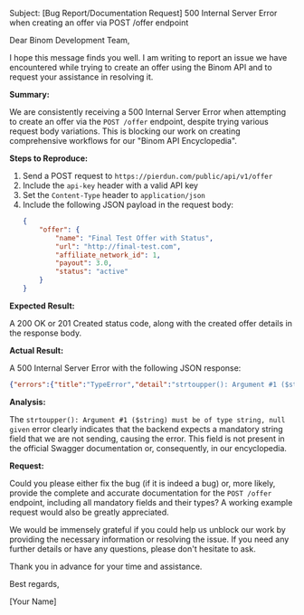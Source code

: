 Subject: [Bug Report/Documentation Request] 500 Internal Server Error when creating an offer via POST /offer endpoint

Dear Binom Development Team,

I hope this message finds you well. I am writing to report an issue we have encountered while trying to create an offer using the Binom API and to request your assistance in resolving it.

**Summary:**

We are consistently receiving a 500 Internal Server Error when attempting to create an offer via the `POST /offer` endpoint, despite trying various request body variations. This is blocking our work on creating comprehensive workflows for our "Binom API Encyclopedia".

**Steps to Reproduce:**

1. Send a POST request to `https://pierdun.com/public/api/v1/offer`
2. Include the `api-key` header with a valid API key
3. Set the `Content-Type` header to `application/json`
4. Include the following JSON payload in the request body:
   ```json
   {
       "offer": {
           "name": "Final Test Offer with Status",
           "url": "http://final-test.com",
           "affiliate_network_id": 1,
           "payout": 3.0,
           "status": "active"
       }
   }
   ```

**Expected Result:**

A 200 OK or 201 Created status code, along with the created offer details in the response body.

**Actual Result:**

A 500 Internal Server Error with the following JSON response:
```json
{"errors":{"title":"TypeError","detail":"strtoupper(): Argument #1 ($string) must be of type string, null given","message":"strtoupper(): Argument #1 ($string) must be of type string, null given","code":0,"status":500}}
```

**Analysis:**

The `strtoupper(): Argument #1 ($string) must be of type string, null given` error clearly indicates that the backend expects a mandatory string field that we are not sending, causing the error. This field is not present in the official Swagger documentation or, consequently, in our encyclopedia.

**Request:**

Could you please either fix the bug (if it is indeed a bug) or, more likely, provide the complete and accurate documentation for the `POST /offer` endpoint, including all mandatory fields and their types? A working example request would also be greatly appreciated.

We would be immensely grateful if you could help us unblock our work by providing the necessary information or resolving the issue. If you need any further details or have any questions, please don't hesitate to ask.

Thank you in advance for your time and assistance.

Best regards,

[Your Name]

